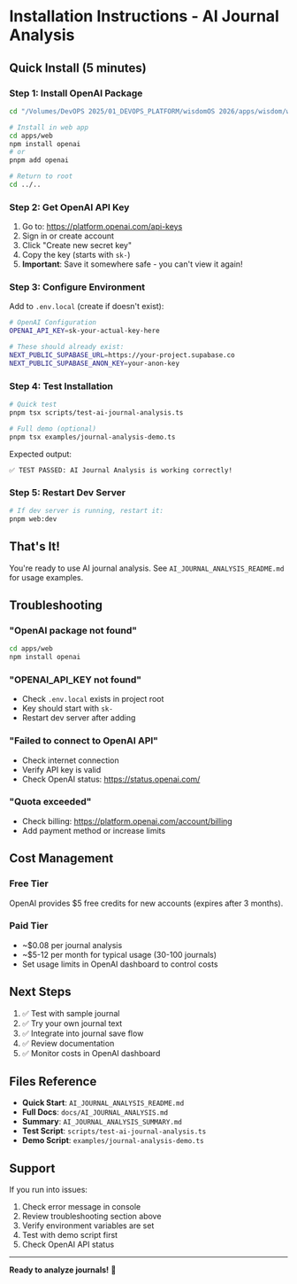 # Installation Instructions - AI Journal Analysis

## Quick Install (5 minutes)

### Step 1: Install OpenAI Package

```bash
cd "/Volumes/DevOPS 2025/01_DEVOPS_PLATFORM/wisdomOS 2026/apps/wisdom/wisdome phase 3"

# Install in web app
cd apps/web
npm install openai
# or
pnpm add openai

# Return to root
cd ../..
```

### Step 2: Get OpenAI API Key

1. Go to: https://platform.openai.com/api-keys
2. Sign in or create account
3. Click "Create new secret key"
4. Copy the key (starts with `sk-`)
5. **Important**: Save it somewhere safe - you can't view it again!

### Step 3: Configure Environment

Add to `.env.local` (create if doesn't exist):

```bash
# OpenAI Configuration
OPENAI_API_KEY=sk-your-actual-key-here

# These should already exist:
NEXT_PUBLIC_SUPABASE_URL=https://your-project.supabase.co
NEXT_PUBLIC_SUPABASE_ANON_KEY=your-anon-key
```

### Step 4: Test Installation

```bash
# Quick test
pnpm tsx scripts/test-ai-journal-analysis.ts

# Full demo (optional)
pnpm tsx examples/journal-analysis-demo.ts
```

Expected output:
```
✅ TEST PASSED: AI Journal Analysis is working correctly!
```

### Step 5: Restart Dev Server

```bash
# If dev server is running, restart it:
pnpm web:dev
```

## That's It!

You're ready to use AI journal analysis. See `AI_JOURNAL_ANALYSIS_README.md` for usage examples.

## Troubleshooting

### "OpenAI package not found"
```bash
cd apps/web
npm install openai
```

### "OPENAI_API_KEY not found"
- Check `.env.local` exists in project root
- Key should start with `sk-`
- Restart dev server after adding

### "Failed to connect to OpenAI API"
- Check internet connection
- Verify API key is valid
- Check OpenAI status: https://status.openai.com/

### "Quota exceeded"
- Check billing: https://platform.openai.com/account/billing
- Add payment method or increase limits

## Cost Management

### Free Tier
OpenAI provides $5 free credits for new accounts (expires after 3 months).

### Paid Tier
- ~$0.08 per journal analysis
- ~$5-12 per month for typical usage (30-100 journals)
- Set usage limits in OpenAI dashboard to control costs

## Next Steps

1. ✅ Test with sample journal
2. ✅ Try your own journal text
3. ✅ Integrate into journal save flow
4. ✅ Review documentation
5. ✅ Monitor costs in OpenAI dashboard

## Files Reference

- **Quick Start**: `AI_JOURNAL_ANALYSIS_README.md`
- **Full Docs**: `docs/AI_JOURNAL_ANALYSIS.md`
- **Summary**: `AI_JOURNAL_ANALYSIS_SUMMARY.md`
- **Test Script**: `scripts/test-ai-journal-analysis.ts`
- **Demo Script**: `examples/journal-analysis-demo.ts`

## Support

If you run into issues:
1. Check error message in console
2. Review troubleshooting section above
3. Verify environment variables are set
4. Test with demo script first
5. Check OpenAI API status

---

**Ready to analyze journals!** 🚀
